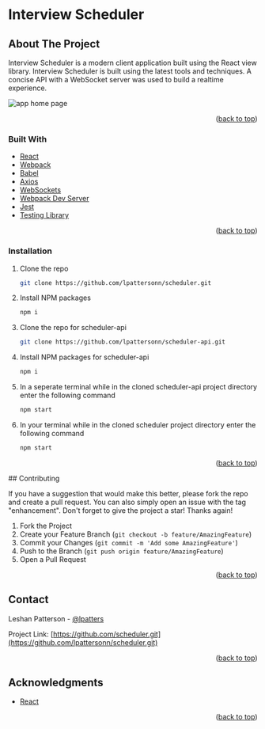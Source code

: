 # Interview Scheduler

## About The Project

Interview Scheduler is a modern client application built using the React view library. Interview Scheduler is built using the latest tools and techniques. A concise API with a WebSocket server was used to build a realtime experience.

![app home page](https://github.com/lpattersonn/scheduler/blob/master/public/images/scheduler.png?raw=true)

<p align="right">(<a href="#top">back to top</a>)</p>

### Built With

* [React](https://reactjs.org/)
* [Webpack](https://reactjs.org/)
* [Babel](https://reactjs.org/)
* [Axios](https://reactjs.org/)
* [WebSockets](https://reactjs.org/)
* [Webpack Dev Server](https://reactjs.org/)
* [Jest](https://reactjs.org/)
* [Testing Library](https://reactjs.org/)


<p align="right">(<a href="#top">back to top</a>)</p>

<!-- GETTING STARTED -->

### Installation

1. Clone the repo
   ```sh 
   git clone https://github.com/lpattersonn/scheduler.git
   ```
2. Install NPM packages
   ```sh
   npm i
   ```
3. Clone the repo for scheduler-api
   ```sh 
   git clone https://github.com/lpattersonn/scheduler-api.git
   ```
4. Install NPM packages for scheduler-api
   ```sh
   npm i
   ```
5. In a seperate terminal while in the cloned scheduler-api project directory enter the following command
   ```sh
   npm start
   ```
6. In your terminal while in the cloned scheduler project directory enter the following command
   ```sh
   npm start
   ```
   
<p align="right">(<a href="#top">back to top</a>)</p>
<!-- ROADMAP -->
<!-- CONTRIBUTING -->
## Contributing

If you have a suggestion that would make this better, please fork the repo and create a pull request. You can also simply open an issue with the tag "enhancement".
Don't forget to give the project a star! Thanks again!

1. Fork the Project
2. Create your Feature Branch (`git checkout -b feature/AmazingFeature`)
3. Commit your Changes (`git commit -m 'Add some AmazingFeature'`)
4. Push to the Branch (`git push origin feature/AmazingFeature`)
5. Open a Pull Request

<p align="right">(<a href="#top">back to top</a>)</p>

<!-- CONTACT -->
## Contact

Leshan Patterson - [@lpatters](https://ca.linkedin.com/in/lpatters)

Project Link: [https://github.com/scheduler.git](https://github.com/lpattersonn/scheduler.git)

<p align="right">(<a href="#top">back to top</a>)</p>

<!-- ACKNOWLEDGMENTS -->
## Acknowledgments

* [React](https://www.webpagefx.com/tools/emoji-cheat-sheet)

<p align="right">(<a href="#top">back to top</a>)</p>